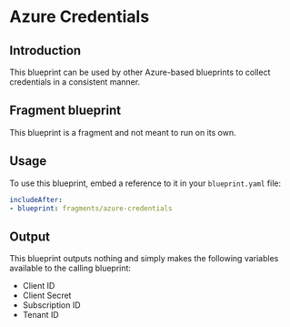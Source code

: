 # Azure Credentials

## Introduction

This blueprint can be used by other Azure-based blueprints to collect credentials in a consistent manner.

## Fragment blueprint

This blueprint is a fragment and not meant to run on its own.

## Usage

To use this blueprint, embed a reference to it in your `blueprint.yaml` file:

```yaml
includeAfter:
- blueprint: fragments/azure-credentials
```

## Output

This blueprint outputs nothing and simply makes the following variables available to the calling blueprint:

* Client ID
* Client Secret
* Subscription ID
* Tenant ID

